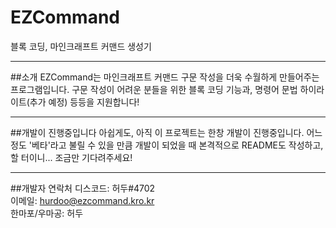 EZCommand
==========
블록 코딩, 마인크래프트 커맨드 생성기
<hr>

##소개
EZCommand는 마인크래프트 커맨드 구문 작성을 더욱 수월하게 만들어주는 프로그램입니다. 구문 작성이 어려운 분들을 위한 블록 코딩 기능과, 명령어 문법 하이라이트(추가 예정) 등등을 지원합니다!
<hr>

##개발이 진행중입니다
아쉽게도, 아직 이 프로젝트는 한창 개발이 진행중입니다. 어느정도 '베타'라고 불릴 수 있을 만큼 개발이 되었을 때 본격적으로 README도 작성하고, 할 터이니... 조금만 기다려주세요!
<hr>

##개발자 연락처
디스코드: 허두#4702
<br>
이메일: hurdoo@ezcommand.kro.kr
<br>
한마포/우마공: 허두